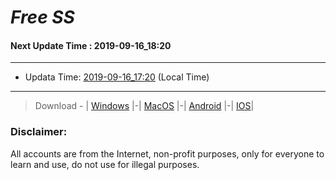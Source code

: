 
# *Free SS*

#### Next Update Time : 2019-09-16_18:20

---
* Updata Time: [2019-09-16_17:20](https://github.com/Geek-007/free-SS/blob/master/2019-09-16_17:20_FreeSS.txt) (Local Time)
---

> Download - | [Windows](https://github.com/shadowsocks/shadowsocks-windows/releases) |-| [MacOS](https://github.com/shadowsocks/shadowsocks-iOS/releases) |-| [Android](https://github.com/shadowsocks/shadowsocks-android/releases) |-| [IOS](https://itunes.apple.com/us/)|

### Disclaimer:
All accounts are from the Internet, non-profit purposes, only for everyone to learn and use, do not use for illegal purposes.
<br>
